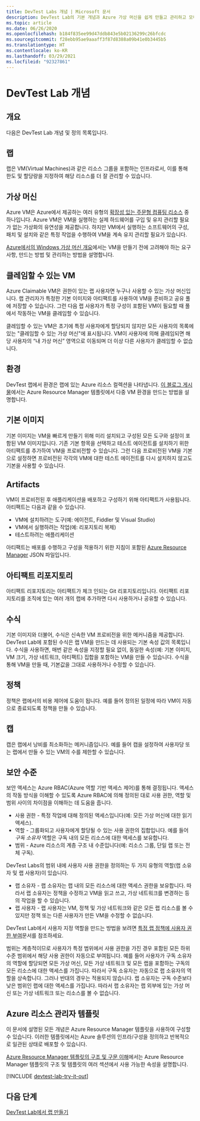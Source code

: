 ```yaml
---
title: DevTest Labs 개념 | Microsoft 문서
description: DevTest Lab의 기본 개념과 Azure 가상 머신을 쉽게 만들고 관리하고 모니터링할 수 있는 방법 알아보기
ms.topic: article
ms.date: 06/26/2020
ms.openlocfilehash: b184f835ee99d47ddb843e5b02136299c26bfcdc
ms.sourcegitcommit: f28ebb95ae9aaaff3f87d8388a09b41e0b3445b5
ms.translationtype: HT
ms.contentlocale: ko-KR
ms.lasthandoff: 03/29/2021
ms.locfileid: "92327861"
---
```

# <a name="devtest-labs-concepts"></a>DevTest Lab 개념
## <a name="overview"></a>개요
다음은 DevTest Lab 개념 및 정의 목록입니다.

## <a name="labs"></a>랩
랩은 VM(Virtual Machines)과 같은 리소스 그룹을 포함하는 인프라로서, 이를 통해 한도 및 할당량을 지정하여 해당 리소스를 더 잘 관리할 수 있습니다.

## <a name="virtual-machine"></a>가상 머신
Azure VM은 Azure에서 제공하는 여러 유형의 [확장성 있는 주문형 컴퓨팅 리소스](/azure/architecture/guide/technology-choices/compute-decision-tree) 중 하나입니다. Azure VM은 VM을 실행하는 실제 하드웨어를 구입 및 유지 관리할 필요가 없는 가상화의 유연성을 제공합니다. 하지만 VM에서 실행하는 소프트웨어의 구성, 패치 및 설치와 같은 특정 작업을 수행하여 VM을 계속 유지 관리할 필요가 있습니다.

[Azure에서의 Windows 가상 머신 개요](../virtual-machines/windows/overview.md)에서는 VM을 만들기 전에 고려해야 하는 요구 사항, 만드는 방법 및 관리하는 방법을 설명합니다.

## <a name="claimable-vm"></a>클레임할 수 있는 VM
Azure Claimable VM은 권한이 있는 랩 사용자면 누구나 사용할 수 있는 가상 머신입니다. 랩 관리자가 특정한 기본 이미지와 아티팩트를 사용하여 VM을 준비하고 공유 풀에 저장할 수 있습니다. 그런 다음 랩 사용자가 특정 구성이 포함된 VM이 필요할 때 풀에서 작동하는 VM을 클레임할 수 있습니다.

클레임할 수 있는 VM은 초기에 특정 사용자에게 할당되지 않지만 모든 사용자의 목록에 있는 "클레임할 수 있는 가상 머신"에 표시됩니다. VM이 사용자에 의해 클레임되면 해당 사용자의 “내 가상 머신” 영역으로 이동되며 더 이상 다른 사용자가 클레임할 수 없습니다.

## <a name="environment"></a>환경
DevTest 랩에서 환경은 랩에 있는 Azure 리소스 컬렉션을 나타냅니다. [이 블로그 게시물](./devtest-lab-faq.md#blog-post)에서는 Azure Resource Manager 템플릿에서 다중 VM 환경을 만드는 방법을 설명합니다.

## <a name="base-images"></a>기본 이미지
기본 이미지는 VM을 빠르게 만들기 위해 미리 설치되고 구성된 모든 도구와 설정이 포함된 VM 이미지입니다. 기존 기본 항목을 선택하고 테스트 에이전트를 설치하기 위한 아티팩트를 추가하여 VM을 프로비전할 수 있습니다. 그런 다음 프로비전된 VM을 기본으로 설정하면 프로비전된 각각의 VM에 대한 테스트 에이전트를 다시 설치하지 않고도 기본을 사용할 수 있습니다.

## <a name="artifacts"></a>Artifacts
VM이 프로비전된 후 애플리케이션을 배포하고 구성하기 위해 아티팩트가 사용됩니다. 아티팩트는 다음과 같을 수 있습니다.

* VM에 설치하려는 도구(예: 에이전트, Fiddler 및 Visual Studio)
* VM에서 실행하려는 작업(예: 리포지토리 복제)
* 테스트하려는 애플리케이션

아티팩트는 배포를 수행하고 구성을 적용하기 위한 지침이 포함된 [Azure Resource Manager](../azure-resource-manager/management/overview.md) JSON 파일입니다.

## <a name="artifact-repositories"></a>아티팩트 리포지토리
아티팩트 리포지토리는 아티팩트가 체크 인되는 Git 리포지토리입니다. 아티팩트 리포지토리를 조직에 있는 여러 개의 랩에 추가하면 다시 사용하거나 공유할 수 있습니다.

## <a name="formulas"></a>수식
기본 이미지와 더불어, 수식은 신속한 VM 프로비전을 위한 메커니즘을 제공합니다. DevTest Lab에 포함된 수식은 랩 VM을 만드는 데 사용되는 기본 속성 값의 목록입니다.
수식을 사용하면, 매번 같은 속성을 지정할 필요 없이, 동일한 속성(예: 기본 이미지, VM 크기, 가상 네트워크, 아티팩트) 집합을 포함하는 VM을 만들 수 있습니다. 수식을 통해 VM을 만들 때, 기본값을 그대로 사용하거나 수정할 수 있습니다.

## <a name="policies"></a>정책
정책은 랩에서의 비용 제어에 도움이 됩니다. 예를 들어 정의된 일정에 따라 VM이 자동으로 종료되도록 정책을 만들 수 있습니다.

## <a name="caps"></a>캡
캡은 랩에서 낭비를 최소화하는 메커니즘입니다. 예를 들어 캡을 설정하여 사용자당 또는 랩에서 만들 수 있는 VM의 수를 제한할 수 있습니다.

## <a name="security-levels"></a>보안 수준
보안 액세스는 Azure RBAC(Azure 역할 기반 액세스 제어)를 통해 결정됩니다. 액세스의 작동 방식을 이해할 수 있도록 Azure RBAC에 의해 정의된 대로 사용 권한, 역할 및 범위 사이의 차이점을 이해하는 데 도움을 줍니다.

* 사용 권한 - 특정 작업에 대해 정의된 액세스입니다(예: 모든 가상 머신에 대한 읽기 액세스).
* 역할 - 그룹화되고 사용자에게 할당될 수 있는 사용 권한의 집합입니다. 예를 들어 *구독 소유자* 역할은 구독 내의 모든 리소스에 대한 액세스를 보유합니다.
* 범위 - Azure 리소스의 계층 구조 내 수준입니다(예: 리소스 그룹, 단일 랩 또는 전체 구독).

DevTest Labs의 범위 내에 사용자 사용 권한을 정의하는 두 가지 유형의 역할(랩 소유자 및 랩 사용자)이 있습니다.

* 랩 소유자 - 랩 소유자는 랩 내의 모든 리소스에 대한 액세스 권한을 보유합니다. 따라서 랩 소유자는 정책을 수정하고 VM을 읽고 쓰고, 가상 네트워크를 변경하는 등의 작업을 할 수 있습니다.
* 랩 사용자 - 랩 사용자는 VM, 정책 및 가상 네트워크와 같은 모든 랩 리소스를 볼 수 있지만 정책 또는 다른 사용자가 만든 VM을 수정할 수 없습니다.

DevTest Lab에서 사용자 지정 역할을 만드는 방법을 보려면 [특정 랩 정책에 사용자 권한 부여](devtest-lab-grant-user-permissions-to-specific-lab-policies.md)문서를 참조하세요.

범위는 계층적이므로 사용자가 특정 범위에서 사용 권한을 가진 경우 포함된 모든 하위 수준 범위에서 해당 사용 권한이 자동으로 부여됩니다. 예를 들어 사용자가 구독 소유자의 역할에 할당되면 모든 가상 머신, 모든 가상 네트워크 및 모든 랩을 포함하는 구독의 모든 리소스에 대한 액세스를 가집니다. 따라서 구독 소유자는 자동으로 랩 소유자의 역할을 상속합니다. 그러나 반대의 경우는 적용되지 않습니다. 랩 소유자는 구독 수준보다 낮은 범위인 랩에 대한 액세스를 가집니다. 따라서 랩 소유자는 랩 외부에 있는 가상 머신 또는 가상 네트워크 또는 리소스를 볼 수 없습니다.

## <a name="azure-resource-manager-templates"></a>Azure 리소스 관리자 템플릿
이 문서에 설명된 모든 개념은 Azure Resource Manager 템플릿을 사용하여 구성할 수 있습니다. 이러한 템플릿에서는 Azure 솔루션의 인프라/구성을 정의하고 반복적으로 일관된 상태로 배포할 수 있습니다.

[Azure Resource Manager 템플릿의 구조 및 구문 이해](../azure-resource-manager/templates/template-syntax.md#template-format)에서는 Azure Resource Manager 템플릿의 구조 및 템플릿의 여러 섹션에서 사용 가능한 속성을 설명합니다.

[!INCLUDE [devtest-lab-try-it-out](../../includes/devtest-lab-try-it-out.md)]

## <a name="next-steps"></a>다음 단계
[DevTest Lab에서 랩 만들기](devtest-lab-create-lab.md)
